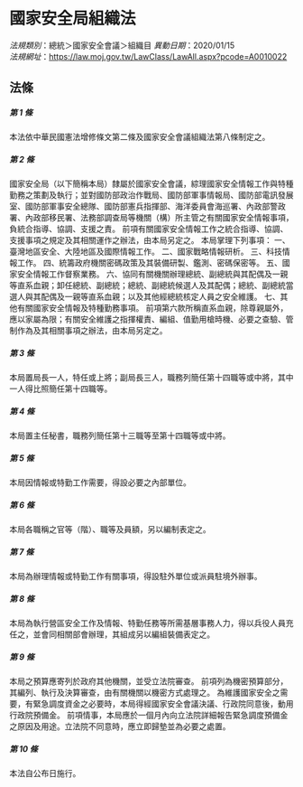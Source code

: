 # 國家安全局組織法

*法規類別*：總統＞國家安全會議＞組織目
*異動日期*：2020/01/15  
*法規網址*：https://law.moj.gov.tw/LawClass/LawAll.aspx?pcode=A0010022



## 法條
##### 第 1 條
本法依中華民國憲法增修條文第二條及國家安全會議組織法第八條制定之。

##### 第 2 條
國家安全局（以下簡稱本局）隸屬於國家安全會議，綜理國家安全情報工作與特種勤務之策劃及執行；並對國防部政治作戰局、國防部軍事情報局、國防部電訊發展室、國防部軍事安全總隊、國防部憲兵指揮部、海洋委員會海巡署、內政部警政署、內政部移民署、法務部調查局等機關（構）所主管之有關國家安全情報事項，負統合指導、協調、支援之責。
前項有關國家安全情報工作之統合指導、協調、支援事項之規定及其相關運作之辦法，由本局另定之。
本局掌理下列事項：
一、臺灣地區安全、大陸地區及國際情報工作。
二、國家戰略情報研析。
三、科技情報工作。
四、統籌政府機關密碼政策及其裝備研製、鑑測、密碼保密等。
五、國家安全情報工作督察業務。
六、協同有關機關辦理總統、副總統與其配偶及一親等直系血親；卸任總統、副總統；總統、副總統候選人及其配偶；總統、副總統當選人與其配偶及一親等直系血親；以及其他經總統核定人員之安全維護。
七、其他有關國家安全情報及特種勤務事項。
前項第六款所稱直系血親，除尊親屬外，應以家屬為限；有關安全維護之指揮權責、編組、值勤用槍時機、必要之查驗、管制作為及其相關事項之辦法，由本局另定之。

##### 第 3 條
本局置局長一人，特任或上將；副局長三人，職務列簡任第十四職等或中將，其中一人得比照簡任第十四職等。

##### 第 4 條
本局置主任秘書，職務列簡任第十三職等至第十四職等或中將。

##### 第 5 條
本局因情報或特勤工作需要，得設必要之內部單位。

##### 第 6 條
本局各職稱之官等（階）、職等及員額，另以編制表定之。

##### 第 7 條
本局為辦理情報或特勤工作有關事項，得設駐外單位或派員駐境外辦事。

##### 第 8 條
本局為執行營區安全工作及情報、特勤任務等所需基層事務人力，得以兵役人員充任之，並會同相關部會辦理，其組成另以編組裝備表定之。

##### 第 9 條
本局之預算應寄列於政府其他機關，並受立法院審查。
前項列為機密預算部分，其編列、執行及決算審查，由有關機關以機密方式處理之。
為維護國家安全之需要，有緊急調度資金之必要時，本局得經國家安全會議決議、行政院同意後，動用行政院預備金。
前項情事，本局應於一個月內向立法院詳細報告緊急調度預備金之原因及用途。立法院不同意時，應立即歸墊並為必要之處置。

##### 第 10 條
本法自公布日施行。



